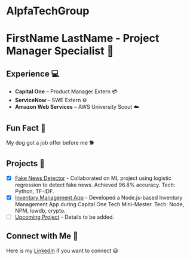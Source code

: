 # AlpfaTechGroup
# FirstName LastName - Project Manager Specialist :briefcase:

## Experience :computer:

- **Capital One** – Product Manager Extern :credit_card:
- **ServiceNow** – SWE Extern :gear:
- **Amazon Web Services** – AWS University Scout :cloud:

## Fun Fact :tada:

My dog got a job offer before me 🐕

## Projects :rocket:

- [x] [Fake News Detector](https://github.com) - Collaborated on ML project using logistic regression to detect fake news. Achieved 96.8% accuracy. Tech: Python, TF-IDF.
- [x] [Inventory Management App](https://github.com) - Developed a Node.js-based Inventory Management App during Capital One Tech Mini-Mester. Tech: Node, NPM, lowdb, crypto.
- [ ] [Upcoming Project](https://github.com) - Details to be added.

## Connect with Me :handshake:

Here is my [LinkedIn](https://www.linkedin.com/in/firstname-lastname/) if you want to connect :smiley:
